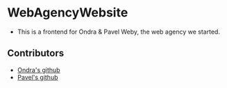 # WebAgencyWebsite

- This is a frontend for Ondra & Pavel Weby, the web agency we started.

## Contributors

- [Ondra's github](https://github.com/0NDRS)
- [Pavel's github](https://github.com/PavelOlysar)
